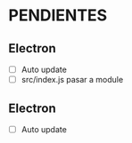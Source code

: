 # PENDIENTES

## Electron

- [ ] Auto update
- [ ] src/index.js pasar a module

## Electron

- [ ] Auto update
